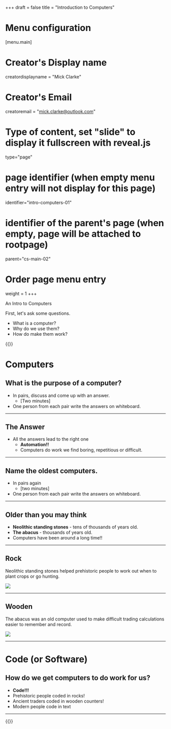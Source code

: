 +++
draft = false
title = "Introduction to Computers"
# Menu configuration
[menu.main]
# Creator's Display name
creatordisplayname = "Mick Clarke"
# Creator's Email
creatoremail = "mick.clarke@outlook.com"


# Type of content, set "slide" to display it fullscreen with reveal.js
type="page"

# page identifier (when empty menu entry will not display for this page)
identifier="intro-computers-01" 
# identifier of the parent's page (when empty, page will be attached to rootpage)
parent="cs-main-02" 
# Order page menu entry
weight = 1
+++

An Intro to Computers

First, let's ask some questions.

- What is a computer?
- Why do we use them?
- How do make them work?

{{<revealjs theme="moon" progress="true" controls="true" progress="true" history="false">}}
# Computers

## What is the purpose of a computer?

+ In pairs, discuss and come up with an answer. 
    + [Two minutes]
+ One person from each pair write the answers on whiteboard.

___

## The Answer

- All the answers lead to the right one
    + **Automation!!**
    + Computers do work we find boring, repetitious or difficult.

___

## Name the oldest computers.

+ In pairs again
    + [two minutes]
+ One person from each pair write the answers on whiteboard.

___

## Older than you may think

+ **Neolithic standing stones** - tens of thousands of years old.
+ **The abacus** - thousands of years old.
+ Computers have been around a long time!!

___

## Rock

Neolithic standing stones helped prehistoric people to work out when to plant crops or go hunting.

![](/images/lessons/intro-to-prog/rock-computer.jpg)

___

## Wooden

The abacus was an old computer used to make difficult trading calculations easier to remember and record.

![](/images/lessons/intro-to-prog/abacus.jpg)

---

# Code (or Software) 

## How do we get computers to do work for us?

+ **Code!!!**
+ Prehistoric people coded in rocks!
+ Ancient traders coded in wooden counters!
+ Modern people code in text

---



{{</revealjs>}}

